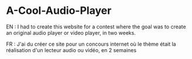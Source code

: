 # A-Cool-Audio-Player
EN : I had to create this website for a contest where the goal was to create an original audio player or video player, in two weeks.

FR : J'ai du créer ce site pour un concours internet où le thème était la réalisation d'un lecteur audio ou vidéo, en 2 semaines
